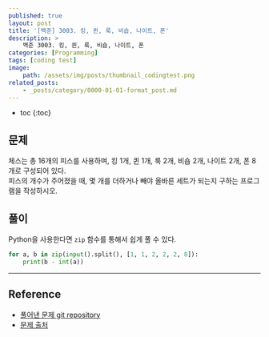 ```yaml
---
published: true
layout: post
title: '[백준] 3003. 킹, 퀸, 룩, 비숍, 나이트, 폰'
description: >
    백준 3003. 킹, 퀸, 룩, 비숍, 나이트, 폰
categories: [Programming]
tags: [coding test]
image:
    path: /assets/img/posts/thumbnail_codingtest.png
related_posts:
    - _posts/category/0000-01-01-format_post.md
---
```

* toc
{:toc}

## 문제

체스는 총 16개의 피스를 사용하며, 킹 1개, 퀸 1개, 룩 2개, 비숍 2개, 나이트 2개, 폰 8개로 구성되어 있다.  
피스의 개수가 주어졌을 때, 몇 개를 더하거나 빼야 올바른 세트가 되는지 구하는 프로그램을 작성하시오.  

## 풀이

Python을 사용한다면 `zip` 함수를 통해서 쉽게 풀 수 있다.  

```python
for a, b in zip(input().split(), [1, 1, 2, 2, 2, 8]):
    print(b - int(a))
```

---
## Reference
- [풀어낸 문제 git repository](https://github.com/djccnt15/programming)
- [문제 출처](https://www.acmicpc.net/problem/3003)